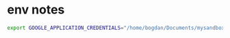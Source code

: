# env notes

```bash
export GOOGLE_APPLICATION_CREDENTIALS="/home/bogdan/Documents/mysandbox-v4-key.json"
```